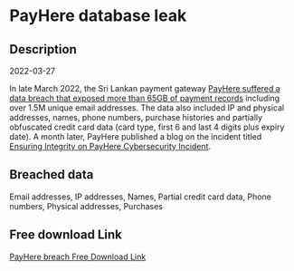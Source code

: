 # PayHere database leak

## Description

2022-03-27

In late March 2022, the Sri Lankan payment gateway <a href="https://www.yoshlk.me/technicity/payhere-hack/" target="_blank" rel="noopener">PayHere suffered a data breach that exposed more than 65GB of payment records</a> including over 1.5M unique email addresses. The data also included IP and physical addresses, names, phone numbers, purchase histories and partially obfuscated credit card data (card type, first 6 and last 4 digits plus expiry date). A month later, PayHere published a blog on the incident titled <a href="https://blog.payhere.lk/ensuring-integrity-on-payhere-cybersecurity-incident/" target="_blank" rel="noopener">Ensuring Integrity on PayHere Cybersecurity Incident</a>.

## Breached data

Email addresses, IP addresses, Names, Partial credit card data, Phone numbers, Physical addresses, Purchases

## Free download Link

[PayHere breach Free Download Link](https://link-to.net/1229997/672.5028062991325/dynamic/?r=aHR0cHM6Ly93d3cubWVkaWFmaXJlLmNvbS92aWV3L2REMHlpaHJTSmRTR2ZjSy9wYXloZXJlLmxrL2ZpbGU=)